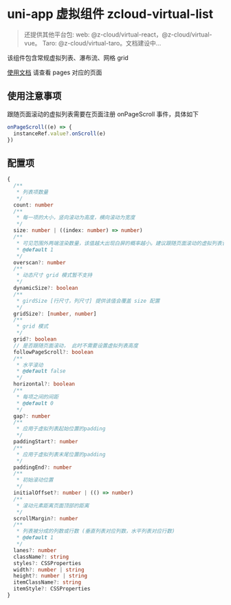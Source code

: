 # uni-app 虚拟组件 zcloud-virtual-list

> 还提供其他平台包: web: @z-cloud/virtual-react，@z-cloud/virtual-vue。 Taro: @z-cloud/virtual-taro。文档建设中...

该组件包含常规虚拟列表、瀑布流、网格 grid

[使用文档](https://github.com/zyt-cloud/virtual-list-uni-demo) 请查看 pages 对应的页面

## 使用注意事项

跟随页面滚动的虚拟列表需要在页面注册 onPageScroll 事件，具体如下

```ts
onPageScroll((e) => {
  instanceRef.value?.onScroll(e)
})
```

## 配置项

```ts
{
  /**
   * 列表项数量
   */
  count: number
  /**
   * 每一项的大小，竖向滚动为高度，横向滚动为宽度
   */
  size: number | ((index: number) => number)
  /**
   * 可见范围外两端渲染数量，该值越大出现白屏的概率越小。建议跟随页面滚动的虚拟列表该值可稍微配置大一些。
   * @default 1
   */
  overscan?: number
  /**
   * 动态尺寸 grid 模式暂不支持
   */
  dynamicSize?: boolean
  /**
   * girdSize [行尺寸，列尺寸] 提供该值会覆盖 size 配置
   */
  gridSize?: [number, number]
  /**
   * grid 模式
   */
  grid?: boolean
  // 是否跟随页面滚动， 此时不需要设置虚拟列表高度
  followPageScroll?: boolean
  /**
   * 水平滚动
   * @default false
   */
  horizontal?: boolean
  /**
   * 每项之间的间距
   * @default 0
   */
  gap?: number
  /**
   * 应用于虚拟列表起始位置的padding
   */
  paddingStart?: number
  /**
   * 应用于虚拟列表末尾位置的padding
   */
  paddingEnd?: number
  /**
   * 初始滚动位置
   */
  initialOffset?: number | (() => number)
  /**
   * 滚动元素距离页面顶部的距离
   */
  scrollMargin?: number
  /**
   * 列表被分成的列数或行数 (垂直列表对应列数，水平列表对应行数)
   * @default 1
   */
  lanes?: number
  className?: string
  styles?: CSSProperties
  width?: number | string
  height?: number | string
  itemClassName?: string
  itemStyle?: CSSProperties
}
```
